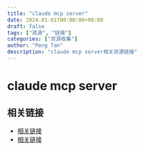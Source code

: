 ```yaml
---
title: "claude mcp server"
date: 2024-01-01T00:00:00+08:00
draft: false
tags: ["资源", "链接"]
categories: ["资源收集"]
author: "Peng Tan"
description: "claude mcp server相关资源链接"
---
```


# claude mcp server

## 相关链接

- [相关链接](https://www.aci.dev/docs/introduction/quickstart)
- [相关链接](https://higress.io/zh/docs/mcp-gateway/overview)
